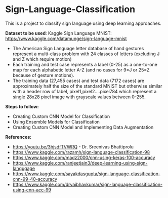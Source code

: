# Sign-Language-Classification


This is a project to classify sign language using deep learning approaches.

__Dataset to be used__: Kaggle Sign Language MNIST: https://www.kaggle.com/datamunge/sign-language-mnist
  - The American Sign Language letter database of hand gestures represent a multi-class problem with 24 classes of letters (excluding J and Z which require motion)
  - Each training and test case represents a label (0-25) as a one-to-one map for each alphabetic letter A-Z (and no cases for 9=J or 25=Z because of gesture motions).
  - The training data (27,455 cases) and test data (7172 cases) are approximately half the size of the standard MNIST but otherwise similar with a header row of label, pixel1,pixel2….pixel784 which represent a single 28x28 pixel image with grayscale values between 0-255.

__Steps to follow:__
  - Creating Custom CNN Model for Classification
  - Using Ensemble Models for Classification
  - Creating Custom CNN Model and Implementing Data Augmentation

__References:__
  - https://youtu.be/3hjsdfTVWRQ - Dr. Sreenivas Bhattiprolu
  - https://www.kaggle.com/razamh/sign-language-classification-98
  - https://www.kaggle.com/madz2000/cnn-using-keras-100-accuracy
  - https://www.kaggle.com/ranjeetjain3/deep-learning-using-sign-langugage
  - https://www.kaggle.com/sayakdasgupta/sign-language-classification-cnn-99-40-accuracy
  - https://www.kaggle.com/drvaibhavkumar/sign-language-classification-using-cnn-acc-99
